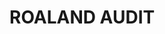 # ROALAND AUDIT

<figure><img src="../.gitbook/assets/ROALAND_AUDIT_page-0001 (1).jpg" alt=""><figcaption></figcaption></figure>

<figure><img src="../.gitbook/assets/ROALAND_AUDIT_page-0002 (1).jpg" alt=""><figcaption></figcaption></figure>

<figure><img src="../.gitbook/assets/ROALAND_AUDIT_page-0003 (1).jpg" alt=""><figcaption></figcaption></figure>

<figure><img src="../.gitbook/assets/ROALAND_AUDIT_page-0004 (1).jpg" alt=""><figcaption></figcaption></figure>

<figure><img src="../.gitbook/assets/ROALAND_AUDIT_page-0005 (1).jpg" alt=""><figcaption></figcaption></figure>

<figure><img src="../.gitbook/assets/ROALAND_AUDIT_page-0006 (1).jpg" alt=""><figcaption></figcaption></figure>

<figure><img src="../.gitbook/assets/ROALAND_AUDIT_page-0007 (1).jpg" alt=""><figcaption></figcaption></figure>

<figure><img src="../.gitbook/assets/ROALAND_AUDIT_page-0008 (1).jpg" alt=""><figcaption></figcaption></figure>

<figure><img src="../.gitbook/assets/ROALAND_AUDIT_page-0009 (1).jpg" alt=""><figcaption></figcaption></figure>

<figure><img src="../.gitbook/assets/ROALAND_AUDIT_page-0010 (1).jpg" alt=""><figcaption></figcaption></figure>

<figure><img src="../.gitbook/assets/ROALAND_AUDIT_page-0011 (1).jpg" alt=""><figcaption></figcaption></figure>

<figure><img src="../.gitbook/assets/ROALAND_AUDIT_page-0012 (1).jpg" alt=""><figcaption></figcaption></figure>

<figure><img src="../.gitbook/assets/ROALAND_AUDIT_page-0013 (1).jpg" alt=""><figcaption></figcaption></figure>

<figure><img src="../.gitbook/assets/ROALAND_AUDIT_page-0014 (1).jpg" alt=""><figcaption></figcaption></figure>

<figure><img src="../.gitbook/assets/ROALAND_AUDIT_page-0015 (1).jpg" alt=""><figcaption></figcaption></figure>

<figure><img src="../.gitbook/assets/ROALAND_AUDIT_page-0016 (1).jpg" alt=""><figcaption></figcaption></figure>
